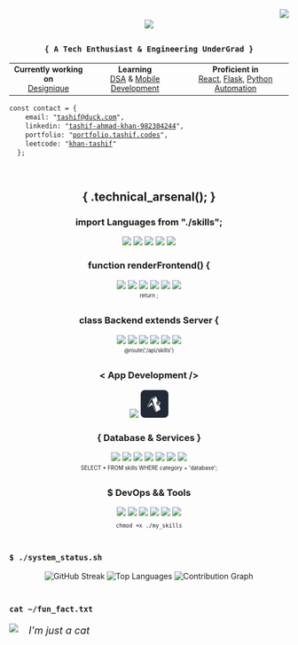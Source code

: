 <div align="right">
  <img src="https://komarev.com/ghpvc/?username=tashifkhan&style=for-the-badge&color=orange" />
</div>

<div align="center">
  <img src="https://readme-typing-svg.herokuapp.com/?font=JetBrains+Mono&size=35&center=true&vCenter=true&width=500&height=70&color=79c2f3&&duration=4000&lines=Hello+World!;I'm+Tashif+Ahmad+Khan!;>+Coding+my+problems_" />
</div>

<h3 align="center"><code>{ A Tech Enthusiast & Engineering UnderGrad }</code></h3>

<div align="center">
  <table>
    <tr>
      <td align="center">
        <strong>Currently working on</strong><br>
        <a href="http://designique.tashif.codes/">Designique</a>
      </td>
      <td align="center">
        <strong>Learning</strong><br>
        <a href="#">DSA</a> & <a href="#">Mobile Development</a>
      </td>
      <td align="center">
        <strong>Proficient in</strong><br>
        <a href="#">React</a>, <a href="#">Flask</a>, <a href="#">Python Automation</a>
      </td>
    </tr>
  </table>
</div>

<div align="left">
  <pre><code>const contact = {
    email: "<a href="mailto:tashif@duck.com" target="_blank">tashif@duck.com</a>",
    linkedin: "<a href="https://www.linkedin.com/in/tashif-ahmad-khan-982304244/" target="_blank">tashif-ahmad-khan-982304244</a>",
    portfolio: "<a href="https://portfolio.tashif.codes/" target="_blank">portfolio.tashif.codes</a>",
    leetcode: "<a href="https://www.leetcode.com/khan-tashif" target="_blank">khan-tashif</a>"
  };</code></pre>
</div>

<br/>

<h2 align="center">{ .technical_arsenal(); }</h2>

<div align="center">
  <h3>import Languages from "./skills";</h3>
  <div>
    <img src="https://skillicons.dev/icons?i=python" height="50px"/>
    <img src="https://skillicons.dev/icons?i=go" height="50px"/>
    <img src="https://skillicons.dev/icons?i=cpp" height="50px"/>
    <img src="https://skillicons.dev/icons?i=js" height="50px"/>
    <img src="https://skillicons.dev/icons?i=ts" height="50px"/>
  </div>
  
  <h3>function renderFrontend() {</h3>
  <div>
    <img src="https://skillicons.dev/icons?i=astro" height="50px"/>
    <img src="https://skillicons.dev/icons?i=react" height="50px"/>
    <img src="https://skillicons.dev/icons?i=next" height="50px"/>
    <img src="https://skillicons.dev/icons?i=remix" height="50px"/>
    <img src="https://skillicons.dev/icons?i=tailwind" height="50px"/>
    <img src="https://skillicons.dev/icons?i=bootstrap" height="50px"/>
    <br/>
    <sub><sup>return <JSX />;</sup></sub>
  </div>
  
  <h3>class Backend extends Server {</h3>
  <div>
    <img src="https://skillicons.dev/icons?i=nodejs" height="50px"/>
    <img src="https://skillicons.dev/icons?i=express" height="50px"/>
    <img src="https://skillicons.dev/icons?i=django" height="50px"/>
    <img src="https://skillicons.dev/icons?i=fastapi" height="50px"/>
    <img src="https://skillicons.dev/icons?i=flask" height="50px"/>
    <img src="https://skillicons.dev/icons?i=wasm" height="50px"/>
    <br/>
    <sub><sup>@route('/api/skills')</sup></sub>
  </div>
  
  <h3>< App Development /></h3>
  <div>
    <img src="https://skillicons.dev/icons?i=electron" height="50px"/>
    <img src="./icons/expo.png" height="50px">
  </div>
  
  <h3>{ Database & Services }</h3>
  <div>
    <img src="https://skillicons.dev/icons?i=mongodb" height="50px"/>
    <img src="https://skillicons.dev/icons?i=postgres" height="50px"/>
    <img src="https://skillicons.dev/icons?i=mysql" height="50px"/>
    <img src="https://skillicons.dev/icons?i=firebase" height="50px"/>
    <img src="https://skillicons.dev/icons?i=appwrite" height="50px"/>
    <img src="https://skillicons.dev/icons?i=supabase" height="50px"/>
    <img src="https://skillicons.dev/icons?i=graphql" height="50px"/>
    <br/>
    <sub><sup>SELECT * FROM skills WHERE category = 'database';</sup></sub>
  </div>
  
  <h3>$ DevOps && Tools</h3>
  <div>
    <img src="https://skillicons.dev/icons?i=docker" height="50px"/>
    <img src="https://skillicons.dev/icons?i=git" height="50px"/>
    <img src="https://skillicons.dev/icons?i=github" height="50px"/>
    <img src="https://skillicons.dev/icons?i=githubactions" height="50px"/>
    <img src="https://skillicons.dev/icons?i=linux" height="50px"/>
    <img src="https://skillicons.dev/icons?i=postman" height="50px"/>
    <br/>
    <sub><code>chmod +x ./my_skills</code></sub>
  </div>
</div>

<br/>

<div align="left">
  <h3><code>$ ./system_status.sh</code></h3>
  <div align="center">
    <img height="150" src="https://streak-stats.demolab.com?user=tashifkhan&theme=react&hide_border=true&border_radius=10" alt="GitHub Streak" />
    <img height="150" src="https://github-readme-stats.vercel.app/api/top-langs?username=tashifkhan&layout=compact&theme=react&hide_border=true&border_radius=10&hide=jupyter%20notebook,html,css,scss" alt="Top Languages" />
    <img height="230" src = "https://github-readme-activity-graph.vercel.app/graph?username=tashifkhan&theme=react&radius=10&hide_border=true&custom_title=Contributions" alt="Contribution Graph">
  </div>
</div>

<br/>

<div align="left">
  <h3><code>cat ~/fun_fact.txt</code></h3>
  <span>
    <img height=100 src="https://media.tenor.com/-ufrqpl5cp0AAAAM/test.gif" style="margin-right: 15px;" /> 
    <span style="vertical-align: middle; font-size: 18px;"><i>I'm just a cat</i></span>
  </span>
</div>
